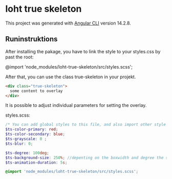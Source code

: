 # loht true skeleton
This project was generated with [Angular CLI](https://github.com/angular/angular-cli) version 14.2.8.

## Runinstruktions
After installing the pakage, you have to link the style to your styles.css by past the root:

@import 'node_modules/loht-true-skeleton/src/styles.scss';

After that, you can use the class true-skeleton in your projekt.

```html
<div class="true-skeleton">
  some content to overlay
</div>
```

It is possible to adjust individual parameters for setting the overlay.

styles.scss:
```scss
/* You can add global styles to this file, and also import other style files */
$ts-color-primary: red;
$ts-color-secondary: blue;
$ts-grayscale: 0 ;
$ts-blur: 0;

$ts-degree: 100deg;
$ts-background-size: 250%; //depenting on the boxwidth and degree the size must be stretched
$ts-animation-duration: 5s;

@import 'node_modules/loht-true-skeleton/src/styles.scss';
